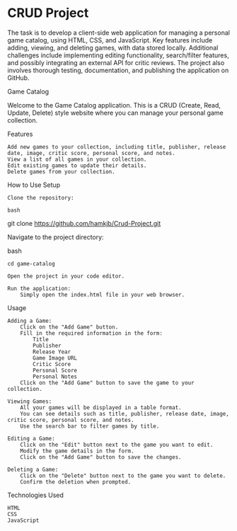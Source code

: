 # CRUD Project

The task is to develop a client-side web application for managing a personal game catalog, using HTML, CSS, and JavaScript. Key features include adding, viewing, and deleting games, with data stored locally. Additional challenges include implementing editing functionality, search/filter features, and possibly integrating an external API for critic reviews. The project also involves thorough testing, documentation, and publishing the application on GitHub.

Game Catalog

Welcome to the Game Catalog application. This is a CRUD (Create, Read, Update, Delete) style website where you can manage your personal game collection.

Features

    Add new games to your collection, including title, publisher, release date, image, critic score, personal score, and notes.
    View a list of all games in your collection.
    Edit existing games to update their details.
    Delete games from your collection.

How to Use
Setup

    Clone the repository:

    bash

git clone https://github.com/hamkjb/Crud-Project.git

Navigate to the project directory:

bash

    cd game-catalog

    Open the project in your code editor.

    Run the application:
        Simply open the index.html file in your web browser.

Usage

    Adding a Game:
        Click on the "Add Game" button.
        Fill in the required information in the form:
            Title
            Publisher
            Release Year
            Game Image URL
            Critic Score
            Personal Score
            Personal Notes
        Click on the "Add Game" button to save the game to your collection.

    Viewing Games:
        All your games will be displayed in a table format.
        You can see details such as title, publisher, release date, image, critic score, personal score, and notes.
        Use the search bar to filter games by title.

    Editing a Game:
        Click on the "Edit" button next to the game you want to edit.
        Modify the game details in the form.
        Click on the "Add Game" button to save the changes.

    Deleting a Game:
        Click on the "Delete" button next to the game you want to delete.
        Confirm the deletion when prompted.

Technologies Used

    HTML
    CSS
    JavaScript
